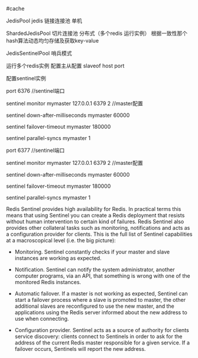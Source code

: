 #cache

JedisPool jedis 链接连接池 单机

ShardedJedisPool 切片连接池 分布式（多个redis 运行实例） 根据一致性那个hash算法动态均匀存储及获取key-value

JedisSentinelPool 哨兵模式

运行多个redis实例 配置主从配置 slaveof host port

配置sentinel实例

port 6376 //sentinel端口

sentinel monitor mymaster 127.0.0.1 6379 2  //master配置

sentinel down-after-milliseconds mymaster 60000

sentinel failover-timeout mymaster 180000

sentinel parallel-syncs mymaster 1

port 6377 //sentinel端口

sentinel monitor mymaster 127.0.0.1 6379 2  //master配置

sentinel down-after-milliseconds mymaster 60000

sentinel failover-timeout mymaster 180000

sentinel parallel-syncs mymaster 1



Redis Sentinel provides high availability for Redis. In practical terms this means that using Sentinel you can create a Redis deployment that resists without human intervention to certain kind of failures.
Redis Sentinel also provides other collateral tasks such as monitoring, notifications and acts as a configuration provider for clients.
This is the full list of Sentinel capabilities at a macroscopical level (i.e. the big picture):

* Monitoring. Sentinel constantly checks if your master and slave instances are working as expected.

* Notification. Sentinel can notify the system administrator, another computer programs, via an API, 
  that something is wrong with one of the monitored Redis instances.

* Automatic failover. If a master is not working as expected, Sentinel can start a failover process where a slave is promoted to master, 
  the other additional slaves are reconfigured to use the new master, and the applications using the Redis server informed about the 
  new address to use when connecting.

* Configuration provider. Sentinel acts as a source of authority for clients service discovery: clients connect to Sentinels in order to 
  ask for the address of the current Redis master responsible for a given service. If a failover occurs, Sentinels will report the new address.

